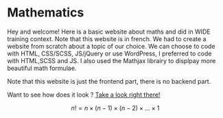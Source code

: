 # Mathematics

Hey and welcome! Here is a basic website about maths and did in WIDE training context. Note that this website is in french.
We had to create a website from scratch about a topic of our choice. We can choose to code with HTML, CSS/SCSS, JS/jQuery or use WordPress, I preferred to code with HTML,SCSS and JS. I also used the Mathjax librairy to displpay more beautiful math formulae. 

Note that this website is just the frontend part, there is no backend part.

Want to see how does it look ? [Take a look right there!](https://zahjen.github.io/Mathematics/)

$$n! = n\times (n-1) \times (n-2) \times \dots \times 1$$
